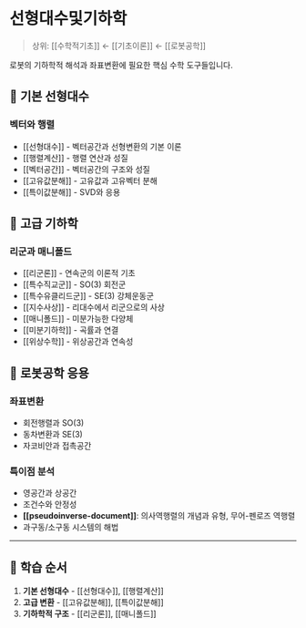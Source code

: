 # 선형대수및기하학

> 상위: [[수학적기초]] ← [[기초이론]] ← [[로봇공학]]

로봇의 기하학적 해석과 좌표변환에 필요한 핵심 수학 도구들입니다.

## 🔢 기본 선형대수

### 벡터와 행렬
- [[선형대수]] - 벡터공간과 선형변환의 기본 이론
- [[행렬계산]] - 행렬 연산과 성질
- [[벡터공간]] - 벡터공간의 구조와 성질
- [[고유값분해]] - 고유값과 고유벡터 분해
- [[특이값분해]] - SVD와 응용

## 🎯 고급 기하학

### 리군과 매니폴드
- [[리군론]] - 연속군의 이론적 기초
- [[특수직교군]] - SO(3) 회전군
- [[특수유클리드군]] - SE(3) 강체운동군
- [[지수사상]] - 리대수에서 리군으로의 사상
- [[매니폴드]] - 미분가능한 다양체
- [[미분기하학]] - 곡률과 연결
- [[위상수학]] - 위상공간과 연속성

## 🔗 로봇공학 응용

### 좌표변환
- 회전행렬과 SO(3)
- 동차변환과 SE(3)
- 자코비안과 접촉공간

### 특이점 분석
- 영공간과 상공간
- 조건수와 안정성
- **[[pseudoinverse-document]]**: 의사역행렬의 개념과 유형, 무어-펜로즈 역행렬
- 과구동/소구동 시스템의 해법

---

## 🎯 학습 순서

1. **기본 선형대수** - [[선형대수]], [[행렬계산]]
2. **고급 변환** - [[고유값분해]], [[특이값분해]]
3. **기하학적 구조** - [[리군론]], [[매니폴드]]